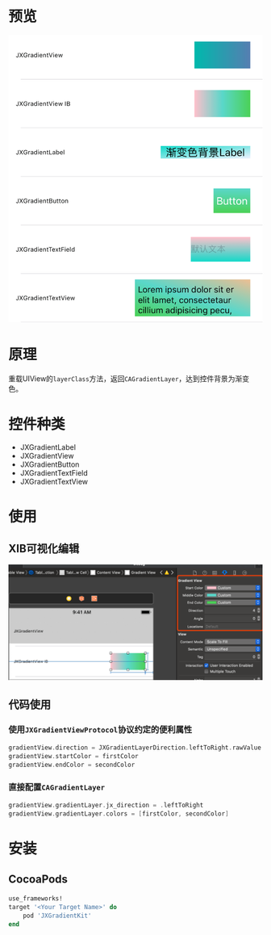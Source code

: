 # 预览
![list](https://github.com/pujiaxin33/JXGradientKit/blob/master/JXGradientKit/Images/List.png)

# 原理
重载UIView的`layerClass`方法，返回`CAGradientLayer`，达到控件背景为渐变色。

# 控件种类

- JXGradientLabel
- JXGradientView
- JXGradientButton
- JXGradientTextField
- JXGradientTextView

# 使用

## XIB可视化编辑
![XIB](https://github.com/pujiaxin33/JXGradientKit/blob/master/JXGradientKit/Images/XIBGradient.png)

## 代码使用

### 使用`JXGradientViewProtocol`协议约定的便利属性
```Swift
gradientView.direction = JXGradientLayerDirection.leftToRight.rawValue
gradientView.startColor = firstColor
gradientView.endColor = secondColor
```

### 直接配置`CAGradientLayer`
```Swift
gradientView.gradientLayer.jx_direction = .leftToRight
gradientView.gradientLayer.colors = [firstColor, secondColor]
```

# 安装

## CocoaPods
```ruby
use_frameworks!
target '<Your Target Name>' do
    pod 'JXGradientKit'
end
```


